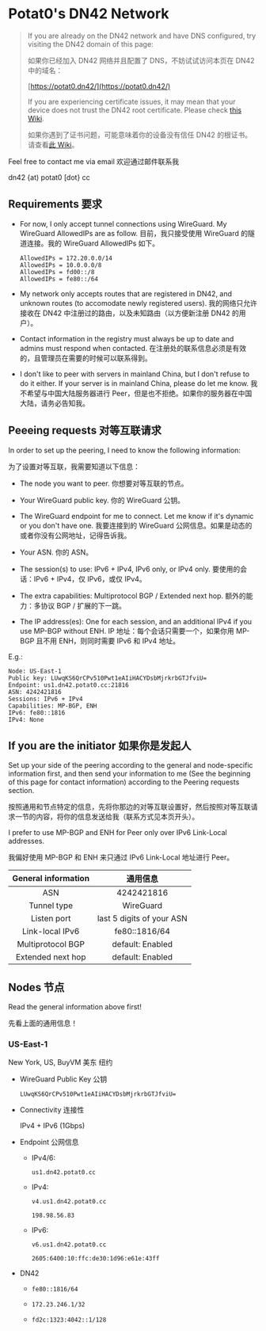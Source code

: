 # Potat0's DN42 Network

> If you are already on the DN42 network and have DNS configured, try visiting the DN42 domain of this page:
>
> 如果你已经加入 DN42 网络并且配置了 DNS，不妨试试访问本页在 DN42 中的域名：
>
> [https://potat0.dn42/](https://potat0.dn42/)
>
> If you are experiencing certificate issues, it may mean that your device does not trust the DN42 root certificate. Please check [this Wiki](https://dn42.dev/services/Certificate-Authority).
>
> 如果你遇到了证书问题，可能意味着你的设备没有信任 DN42 的根证书。请查看[此 Wiki](https://dn42.dev/services/Certificate-Authority)。

Feel free to contact me via email 欢迎通过邮件联系我

dn42 {at) potat0 [dot} cc

## Requirements 要求

- For now, I only accept tunnel connections using WireGuard. My WireGuard AllowedIPs are as follow. 目前，我只接受使用 WireGuard 的隧道连接。我的 WireGuard AllowedIPs 如下。

  ```
  AllowedIPs = 172.20.0.0/14
  AllowedIPs = 10.0.0.0/8
  AllowedIPs = fd00::/8
  AllowedIPs = fe80::/64
  ```
  
- My network only accepts routes that are registered in DN42, and unknown routes (to accomodate newly registered users). 我的网络只允许接收在 DN42 中注册过的路由，以及未知路由（以方便新注册 DN42 的用户）。

- Contact information in the registry must always be up to date and admins must respond when contacted. 在注册处的联系信息必须是有效的，且管理员在需要的时候可以联系得到。

- I don't like to peer with servers in mainland China, but I don't refuse to do it either. If your server is in mainland China, please do let me know. 我不希望与中国大陆服务器进行 Peer，但是也不拒绝。如果你的服务器在中国大陆，请务必告知我。

## Peeeing requests 对等互联请求

In order to set up the peering, I need to know the following information:

为了设置对等互联，我需要知道以下信息：

- The node you want to peer. 你想要对等互联的节点。

- Your WireGuard public key. 你的 WireGuard 公钥。

- The WireGuard endpoint for me to connect. Let me know if it's dynamic or you don't have one. 我要连接到的 WireGuard 公网信息。如果是动态的或者你没有公网地址，记得告诉我。

- Your ASN. 你的 ASN。

- The session(s) to use: IPv6 + IPv4, IPv6 only, or IPv4 only. 要使用的会话：IPv6 + IPv4，仅 IPv6，或仅 IPv4。

- The extra capabilities: Multiprotocol BGP / Extended next hop. 额外的能力：多协议 BGP / 扩展的下一跳。

- The IP address(es): One for each session, and an additional IPv4 if you use MP-BGP without ENH. IP 地址：每个会话只需要一个，如果你用 MP-BGP 且不用 ENH，则同时需要 IPv6 和 IPv4 地址。

E.g.:
```
Node: US-East-1
Public key: LUwqKS6QrCPv510Pwt1eAIiHACYDsbMjrkrbGTJfviU=
Endpoint: us1.dn42.potat0.cc:21816
ASN: 4242421816
Sessions: IPv6 + IPv4
Capabilities: MP-BGP, ENH
IPv6: fe80::1816
IPv4: None
```

## If you are the initiator 如果你是发起人

Set up your side of the peering according to the general and node-specific information first, and then send your information to me (See the beginning of this page for contact information) according to the Peering requests section.

按照通用和节点特定的信息，先将你那边的对等互联设置好，然后按照对等互联请求一节的内容，将你的信息发送给我（联系方式见本页开头）。

I prefer to use MP-BGP and ENH for Peer only over IPv6 Link-Local addresses.

我偏好使用 MP-BGP 和 ENH 来只通过 IPv6 Link-Local 地址进行 Peer。

| General information | 通用信息                    |
|:-------------------:|:--------------------------:|
| ASN                 | 4242421816                 |
| Tunnel type         | WireGuard                  |
| Listen port         | last 5 digits of your ASN  |
| Link-local IPv6     | fe80::1816/64              |
| Multiprotocol BGP   | default: Enabled           |
| Extended next hop   | default: Enabled           |

## Nodes 节点

Read the general information above first!

先看上面的通用信息！

### US-East-1

New York, US, BuyVM 美东 纽约

- WireGuard Public Key 公钥
  
  `LUwqKS6QrCPv510Pwt1eAIiHACYDsbMjrkrbGTJfviU=`

- Connectivity 连接性
  
  IPv4 + IPv6 (1Gbps)

- Endpoint 公网信息

    - IPv4/6:

      `us1.dn42.potat0.cc`

    - IPv4:

      `v4.us1.dn42.potat0.cc`

      `198.98.56.83`

    - IPv6:

      `v6.us1.dn42.potat0.cc`

      `2605:6400:10:ffc:de30:1d96:e61e:43ff`

- DN42

    - `fe80::1816/64`

    - `172.23.246.1/32`

    - `fd2c:1323:4042::1/128`
